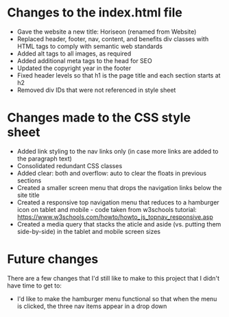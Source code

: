 # Changes to the index.html file
+ Gave the website a new title: Horiseon (renamed from Website)  
+ Replaced header, footer, nav, content, and benefits div classes with HTML tags to comply with semantic web standards    
+ Added alt tags to all images, as required  
+ Added additional meta tags to the head for SEO
+ Updated the copyright year in the footer
+ Fixed header levels so that h1 is the page title and each section starts at h2
+ Removed div IDs that were not referenced in style sheet
  
# Changes made to the CSS style sheet
+ Added link styling to the nav links only (in case more links are added to the paragraph text)
+ Consolidated redundant CSS classes
+ Added clear: both and overflow: auto to clear the floats in previous sections
+ Created a smaller screen menu that drops the navigation links below the site title
+ Created a responsive top navigation menu that reduces to a hamburger icon on tablet and mobile - code taken from w3schools tutorial: https://www.w3schools.com/howto/howto_js_topnav_responsive.asp
+ Created a media query that stacks the aticle and aside (vs. putting them side-by-side) in the tablet and mobile screen sizes

# Future changes
There are a few changes that I'd still like to make to this project that I didn't have time to get to:
+ I'd like to make the hamburger menu functional so that when the menu is clicked, the three nav items appear in a drop down
